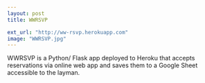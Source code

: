 ```yaml
---
layout: post
title: WWRSVP

ext_url: "http://ww-rsvp.herokuapp.com"
image: "WWRSVP.jpg"
---
```


WWRSVP is a Python/ Flask app deployed to Heroku that accepts reservations via online web app and saves them to a Google Sheet accessible to the layman.
<!-- See it in action at <a href="http://ww-rsvp.herokuapp.com" target="_blank">http://ww-rsvp.herokuapp.com/</a>. -->